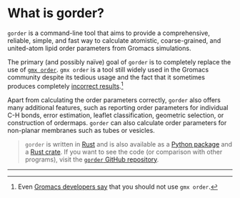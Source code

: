 # What is gorder?

`gorder` is a command-line tool that aims to provide a comprehensive, reliable, simple, and fast way to calculate atomistic, coarse-grained, and united-atom lipid order parameters from Gromacs simulations.

The primary (and possibly naïve) goal of `gorder` is to completely replace the use of [`gmx order`](https://manual.gromacs.org/current/onlinehelp/gmx-order.html). `gmx order` is a tool still widely used in the Gromacs community despite its tedious usage and the fact that it sometimes produces completely [incorrect results](https://pubs.acs.org/doi/10.1021/acs.jctc.7b00643).[^1]

Apart from calculating the order parameters correctly, `gorder` also offers many additional features, such as reporting order parameters for individual C-H bonds, error estimation, leaflet classification, geometric selection, or construction of ordermaps. `gorder` can also calculate order parameters for non-planar membranes such as tubes or vesicles.

> `gorder` is written in [Rust](https://www.rust-lang.org/) and is also available as a [Python package](python_api.md) and a [Rust crate](rust_api.md). If you want to see the code (or comparison with other programs), visit the [`gorder` GitHub repository](https://github.com/Ladme/gorder).

***

[^1]: Even [Gromacs developers say](https://manual.gromacs.org/2024.1/onlinehelp/gmx-order.html#known-issues) that you should not use `gmx order`.